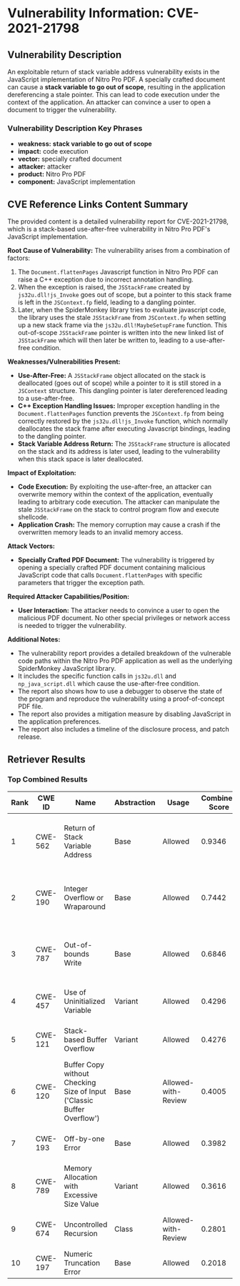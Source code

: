 # Vulnerability Information: CVE-2021-21798

## Vulnerability Description
An exploitable return of stack variable address vulnerability exists in the JavaScript implementation of Nitro Pro PDF. A specially crafted document can cause a **stack variable to go out of scope**, resulting in the application dereferencing a stale pointer. This can lead to code execution under the context of the application. An attacker can convince a user to open a document to trigger the vulnerability.

### Vulnerability Description Key Phrases
- **weakness:** **stack variable to go out of scope**
- **impact:** code execution
- **vector:** specially crafted document
- **attacker:** attacker
- **product:** Nitro Pro PDF
- **component:** JavaScript implementation

## CVE Reference Links Content Summary
The provided content is a detailed vulnerability report for CVE-2021-21798, which is a stack-based use-after-free vulnerability in Nitro Pro PDF's JavaScript implementation.

**Root Cause of Vulnerability:**
The vulnerability arises from a combination of factors:
1.  The `Document.flattenPages` Javascript function in Nitro Pro PDF can raise a C++ exception due to incorrect annotation handling.
2.  When the exception is raised, the `JSStackFrame` created by `js32u.dll!js_Invoke` goes out of scope, but a pointer to this stack frame is left in the `JSContext.fp` field, leading to a dangling pointer.
3.  Later, when the SpiderMonkey library tries to evaluate javascript code, the library uses the stale `JSStackFrame` from `JSContext.fp` when setting up a new stack frame via the `js32u.dll!MaybeSetupFrame` function. This out-of-scope `JSStackFrame` pointer is written into the new linked list of `JSStackFrame` which will then later be written to, leading to a use-after-free condition.

**Weaknesses/Vulnerabilities Present:**
- **Use-After-Free:** A `JSStackFrame` object allocated on the stack is deallocated (goes out of scope) while a pointer to it is still stored in a `JSContext` structure. This dangling pointer is later dereferenced leading to a use-after-free.
- **C++ Exception Handling Issues:** Improper exception handling in the `Document.flattenPages` function prevents the `JSContext.fp` from being correctly restored by the `js32u.dll!js_Invoke` function, which normally deallocates the stack frame after executing Javascript bindings, leading to the dangling pointer.
- **Stack Variable Address Return:** The `JSStackFrame` structure is allocated on the stack and its address is later used, leading to the vulnerability when this stack space is later deallocated.

**Impact of Exploitation:**
- **Code Execution:** By exploiting the use-after-free, an attacker can overwrite memory within the context of the application, eventually leading to arbitrary code execution. The attacker can manipulate the stale `JSStackFrame` on the stack to control program flow and execute shellcode.
- **Application Crash:** The memory corruption may cause a crash if the overwritten memory leads to an invalid memory access.

**Attack Vectors:**
- **Specially Crafted PDF Document:** The vulnerability is triggered by opening a specially crafted PDF document containing malicious JavaScript code that calls `Document.flattenPages` with specific parameters that trigger the exception path.

**Required Attacker Capabilities/Position:**
- **User Interaction:** The attacker needs to convince a user to open the malicious PDF document. No other special privileges or network access is needed to trigger the vulnerability.

**Additional Notes:**
- The vulnerability report provides a detailed breakdown of the vulnerable code paths within the Nitro Pro PDF application as well as the underlying SpiderMonkey JavaScript library.
- It includes the specific function calls in `js32u.dll` and `np_java_script.dll` which cause the use-after-free condition.
- The report also shows how to use a debugger to observe the state of the program and reproduce the vulnerability using a proof-of-concept PDF file.
- The report also provides a mitigation measure by disabling JavaScript in the application preferences.
- The report also includes a timeline of the disclosure process, and patch release.

## Retriever Results

### Top Combined Results

| Rank | CWE ID | Name | Abstraction | Usage | Combined Score | Retrievers | Individual Scores |
|------|--------|------|-------------|-------|---------------|------------|-------------------|
| 1 | CWE-562 | Return of Stack Variable Address | Base | Allowed | 0.9346 | dense, sparse, graph | dense: 0.719, sparse: 0.573, graph: 0.691 |
| 2 | CWE-190 | Integer Overflow or Wraparound | Base | Allowed | 0.7442 | dense, sparse, graph | dense: 0.493, sparse: 0.364, graph: 0.808 |
| 3 | CWE-787 | Out-of-bounds Write | Base | Allowed | 0.6846 | dense, sparse, graph | dense: 0.499, sparse: 0.348, graph: 0.658 |
| 4 | CWE-457 | Use of Uninitialized Variable | Variant | Allowed | 0.4296 | dense, sparse | dense: 0.526, sparse: 0.354 |
| 5 | CWE-121 | Stack-based Buffer Overflow | Variant | Allowed | 0.4276 | dense, sparse | dense: 0.518, sparse: 0.356 |
| 6 | CWE-120 | Buffer Copy without Checking Size of Input ('Classic Buffer Overflow') | Base | Allowed-with-Review | 0.4005 | sparse, graph | sparse: 0.339, graph: 0.631 |
| 7 | CWE-193 | Off-by-one Error | Base | Allowed | 0.3982 | sparse, graph | sparse: 0.320, graph: 0.602 |
| 8 | CWE-789 | Memory Allocation with Excessive Size Value | Variant | Allowed | 0.3616 | sparse, graph | sparse: 0.321, graph: 0.583 |
| 9 | CWE-674 | Uncontrolled Recursion | Class | Allowed-with-Review | 0.2801 | dense, sparse | dense: 0.545, sparse: 0.357 |
| 10 | CWE-197 | Numeric Truncation Error | Base | Allowed | 0.2018 | sparse | sparse: 0.353 |

